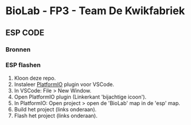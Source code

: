 # BioLab - FP3 - Team De Kwikfabriek

## ESP CODE

### Bronnen

### ESP flashen
1. Kloon deze repo.
2. Instaleer [PlatformIO](https://marketplace.visualstudio.com/items?itemName=platformio.platformio-ide) plugin voor VSCode.
3. In VSCode: File > New Window.
4. Open PlatformIO plugin (Linkerkant 'bijachtige icoon').
5. In PlatformIO: Open project > open de 'BioLab' map in de 'esp' map.
6. Build het project (links onderaan).
7. Flash het project (links onderaan).
